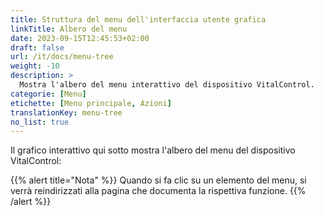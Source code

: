 ```yaml
---
title: Struttura del menu dell'interfaccia utente grafica
linkTitle: Albero del menu
date: 2023-09-15T12:45:53+02:00
draft: false
url: /it/docs/menu-tree
weight: -10
description: >
  Mostra l'albero del menu interattivo del dispositivo VitalControl.
categorie: [Menu]
etichette: [Menu principale, Azioni]
translationKey: menu-tree
no_list: true
---
```


Il grafico interattivo qui sotto mostra l'albero del menu del dispositivo VitalControl:

{{% alert title="Nota" %}}
Quando si fa clic su un elemento del menu, si verrà reindirizzati alla pagina che documenta la rispettiva funzione.
{{% /alert %}}

<object data="menu-tree.svg" type="image/svg+xml" width="1100" >
</object>
